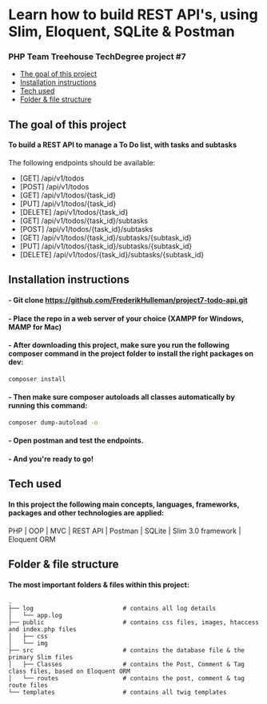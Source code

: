 # Learn how to build REST API's, using Slim, Eloquent, SQLite & Postman 
### PHP Team Treehouse TechDegree project #7

- [The goal of this project](#the-goal-of-this-project)
- [Installation instructions](#installation-instructions)
- [Tech used](#tech-used)
- [Folder & file structure](#folder--file-structure)

## The goal of this project
#### To build a REST API to manage a To Do list, with tasks and subtasks 

The following endpoints should be available: 
* [GET] /api/v1/todos
* [POST] /api/v1/todos
* [GET] /api/v1/todos/{task_id}
* [PUT] /api/v1/todos/{task_id}
* [DELETE] /api/v1/todos/{task_id}
* [GET] /api/v1/todos/{task_id}/subtasks
* [POST] /api/v1/todos/{task_id}/subtasks
* [GET] /api/v1/todos/{task_id}/subtasks/{subtask_id}
* [PUT] /api/v1/todos/{task_id}/subtasks/{subtask_id}
* [DELETE] /api/v1/todos/{task_id}/subtasks/{subtask_id}

## Installation instructions
#### - Git clone https://github.com/FrederikHulleman/project7-todo-api.git 

#### - Place the repo in a web server of your choice (XAMPP for Windows, MAMP for Mac)

#### - After downloading this project, make sure you run the following composer command in the project folder to install the right packages on dev:
```bash
composer install
```

#### - Then make sure composer autoloads all classes automatically by running this command:

```bash
composer dump-autoload -o
```

#### - Open postman and test the endpoints.

#### - And you're ready to go!  

## Tech used
#### In this project the following main concepts, languages, frameworks, packages and other technologies are applied:
PHP | OOP | MVC | REST API | Postman | SQLite | Slim 3.0 framework | Eloquent ORM

## Folder & file structure
#### The most important folders & files within this project:

    .
    ├── log                         # contains all log details  
    │   └── app.log                 
    ├── public                      # contains css files, images, htaccess and index.php files  
    │   ├── css
    │   └── img
    ├── src                         # contains the database file & the primary Slim files  
    │   ├── Classes                 # contains the Post, Comment & Tag class files, based on Eloquent ORM  
    │   └── routes                  # contains the post, comment & tag route files  
    └── templates                   # contains all twig templates